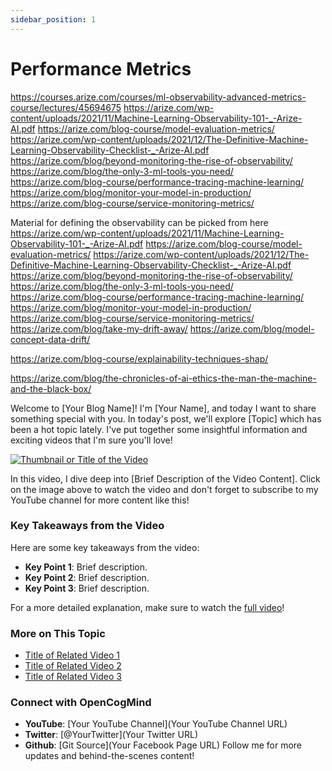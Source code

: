 ```yaml
---
sidebar_position: 1
---
```


# Performance Metrics

https://courses.arize.com/courses/ml-observability-advanced-metrics-course/lectures/45694675
https://arize.com/wp-content/uploads/2021/11/Machine-Learning-Observability-101-_-Arize-AI.pdf
https://arize.com/blog-course/model-evaluation-metrics/
https://arize.com/wp-content/uploads/2021/12/The-Definitive-Machine-Learning-Observability-Checklist-_-Arize-AI.pdf
https://arize.com/blog/beyond-monitoring-the-rise-of-observability/
https://arize.com/blog/the-only-3-ml-tools-you-need/
https://arize.com/blog-course/performance-tracing-machine-learning/
https://arize.com/blog/monitor-your-model-in-production/
https://arize.com/blog-course/service-monitoring-metrics/

Material for defining the observability can be picked from here
https://arize.com/wp-content/uploads/2021/11/Machine-Learning-Observability-101-_-Arize-AI.pdf
https://arize.com/blog-course/model-evaluation-metrics/
https://arize.com/wp-content/uploads/2021/12/The-Definitive-Machine-Learning-Observability-Checklist-_-Arize-AI.pdf
https://arize.com/blog/beyond-monitoring-the-rise-of-observability/
https://arize.com/blog/the-only-3-ml-tools-you-need/
https://arize.com/blog-course/performance-tracing-machine-learning/
https://arize.com/blog/monitor-your-model-in-production/
https://arize.com/blog-course/service-monitoring-metrics/
https://arize.com/blog/take-my-drift-away/
https://arize.com/blog/model-concept-data-drift/

https://arize.com/blog-course/explainability-techniques-shap/

https://arize.com/blog/the-chronicles-of-ai-ethics-the-man-the-machine-and-the-black-box/



Welcome to [Your Blog Name]! I'm [Your Name], and today I want to share something special with you.
In today's post, we'll explore [Topic] which has been a hot topic lately. I've put together some insightful information and exciting videos that I'm sure you'll love!

[![Thumbnail or Title of the Video](https://img.youtube.com/vi/VGtOPcd33ks/0.jpg)](https://www.youtube.com/watch?v=VGtOPcd33ks)

In this video, I dive deep into [Brief Description of the Video Content]. 
Click on the image above to watch the video and don't forget to subscribe to my YouTube channel for more content like this!

### Key Takeaways from the Video
Here are some key takeaways from the video:
- **Key Point 1**: Brief description.
- **Key Point 2**: Brief description.
- **Key Point 3**: Brief description.

For a more detailed explanation, make sure to watch the [full video](https://www.youtube.com/watch?v=VGtOPcd33ks)!
### More on This Topic
- [Title of Related Video 1](https://www.youtube.com/watch?v=VGtOPcd33ks)
- [Title of Related Video 2](https://www.youtube.com/watch?v=VGtOPcd33ks)
- [Title of Related Video 3](https://www.youtube.com/watch?v=VGtOPcd33ks)


###  Connect with OpenCogMind
- **YouTube**: [Your YouTube Channel](Your YouTube Channel URL)
- **Twitter**: [@YourTwitter](Your Twitter URL)
- **Github**: [Git Source](Your Facebook Page URL)
Follow me for more updates and behind-the-scenes content!


